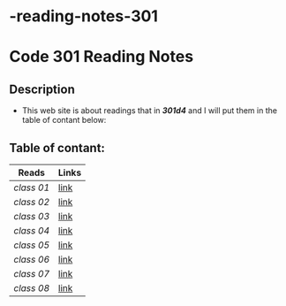 # -reading-notes-301
# Code 301 Reading Notes
## Description
- This web site is about readings that in ***301d4*** and I will put them in the table of contant below:
## Table of contant:
**Reads**  | **Links**
  -------------  | -------------
  *class 01* | [link](https://hussein66253.github.io/-reading-notes-301/class-01)
  *class 02* | [link](https://hussein66253.github.io/-reading-notes-301/class-02)
  *class 03* | [link](https://hussein66253.github.io/-reading-notes-301/class-03)
  *class 04* | [link](https://hussein66253.github.io/-reading-notes-301/class-04)
  *class 05* | [link](https://hussein66253.github.io/-reading-notes-301/class-05)
  *class 06* | [link](https://hussein66253.github.io/-reading-notes-301/class-06)
  *class 07* | [link](https://hussein66253.github.io/-reading-notes-301/class-07)
   *class 08* | [link](https://hussein66253.github.io/-reading-notes-301/class-08)


 